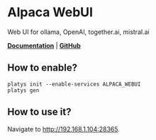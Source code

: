 # Alpaca WebUI

Web UI for ollama, OpenAI, together.ai, mistral.ai  

**[Documentation](https://github.com/mmo80/alpaca-webui)** | **[GitHub](https://github.com/mmo80/alpaca-webui)**

## How to enable?

```
platys init --enable-services ALPACA_WEBUI
platys gen
```

## How to use it?

Navigate to <http://192.168.1.104:28365>.

